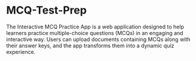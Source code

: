 # MCQ-Test-Prep
The Interactive MCQ Practice App is a web application designed to help learners practice multiple-choice questions (MCQs) in an engaging and interactive way. Users can upload documents containing MCQs along with their answer keys, and the app transforms them into a dynamic quiz experience.
